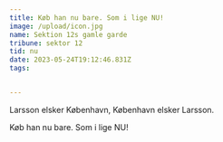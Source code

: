 ```yaml
---
title: Køb han nu bare. Som i lige NU!
image: /upload/icon.jpg
name: Sektion 12s gamle garde
tribune: sektor 12
tid: nu
date: 2023-05-24T19:12:46.831Z
tags:


---
```

Larsson elsker København, København elsker Larsson.

Køb han nu bare. Som i lige NU!
